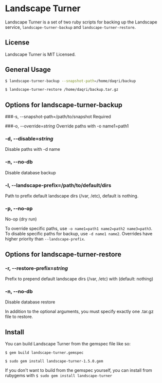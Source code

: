 # Landscape Turner

Landscape Turner is a set of two ruby scripts for backing up the Landscape service, `landscape-turner-backup` and `landscape-turner-restore`.

## License

Landscape Turner is MIT Licensed.

## General Usage

```bash
$ landscape-turner-backup --snapshot-path=/home/daqri/backup

$ landscape-turner-restore /home/daqri/backup.tar.gz
```

## Options for landscape-turner-backup

###-s, --snapshot-path=/path/to/snapshot
Required

###-o, --override=*string*
Override paths with -o name1=path1

### -d, --disable=*string*
Disable paths with -d name

### -n, --no-db
Disable database backup

### -l, --landscape-prefix=/path/to/default/dirs
Path to prefix default landscape dirs (/var, /etc), default is nothing.

### -p, --no-op
No-op (dry run)

To override specific paths, use `-o name1=path1 name2=path2 name3=path3`. To disable specific paths for backup, use `-d name1 name2`. Overrides have higher priority than `--landscape-prefix`.

## Options for landscape-turner-restore

### -r, --restore-prefix=*string*
Prefix to prepend default landscape dirs (/var, /etc) with (default: nothing)

### -n, --no-db
Disable database restore


In addition to the optional arguments, you must specify exactly one .tar.gz file to restore.

## Install

You can build Landscape Turner from the gemspec file like so:

`$ gem build landscape-turner.gemspec`

`$ sudo gem install landscape-turner-1.5.0.gem`

If you don't want to build from the gemspec yourself, you can install from rubygems with `$ sudo gem install landscape-turner`
